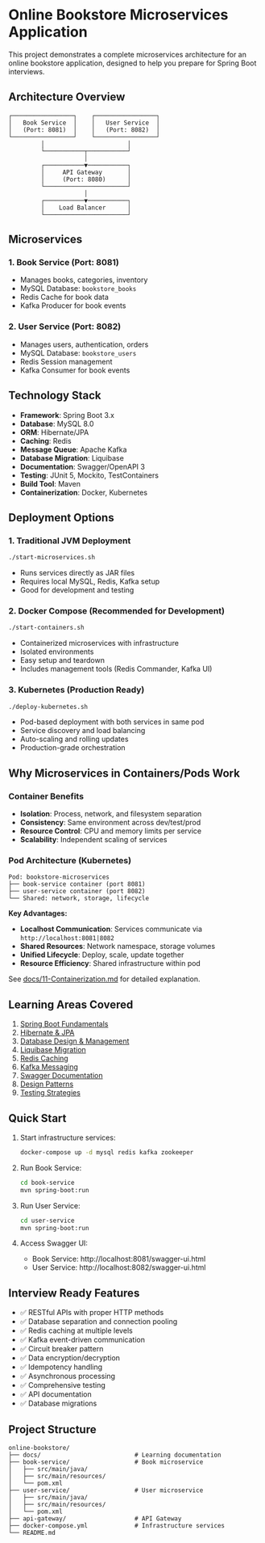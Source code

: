 # Online Bookstore Microservices Application

This project demonstrates a complete microservices architecture for an online bookstore application, designed to help you prepare for Spring Boot interviews.

## Architecture Overview

```
┌─────────────────┐    ┌─────────────────┐
│   Book Service  │    │   User Service  │
│   (Port: 8081)  │    │   (Port: 8082)  │
└─────────────────┘    └─────────────────┘
         │                       │
         └───────────┬───────────┘
                     │
         ┌───────────▼───────────┐
         │     API Gateway       │
         │     (Port: 8080)      │
         └───────────────────────┘
                     │
         ┌───────────▼───────────┐
         │    Load Balancer      │
         └───────────────────────┘
```

## Microservices

### 1. Book Service (Port: 8081)
- Manages books, categories, inventory
- MySQL Database: `bookstore_books`
- Redis Cache for book data
- Kafka Producer for book events

### 2. User Service (Port: 8082)
- Manages users, authentication, orders
- MySQL Database: `bookstore_users`
- Redis Session management
- Kafka Consumer for book events

## Technology Stack

- **Framework**: Spring Boot 3.x
- **Database**: MySQL 8.0
- **ORM**: Hibernate/JPA
- **Caching**: Redis
- **Message Queue**: Apache Kafka
- **Database Migration**: Liquibase
- **Documentation**: Swagger/OpenAPI 3
- **Testing**: JUnit 5, Mockito, TestContainers
- **Build Tool**: Maven
- **Containerization**: Docker, Kubernetes

## Deployment Options

### 1. Traditional JVM Deployment
```bash
./start-microservices.sh
```
- Runs services directly as JAR files
- Requires local MySQL, Redis, Kafka setup
- Good for development and testing

### 2. Docker Compose (Recommended for Development)
```bash
./start-containers.sh
```
- Containerized microservices with infrastructure
- Isolated environments
- Easy setup and teardown
- Includes management tools (Redis Commander, Kafka UI)

### 3. Kubernetes (Production Ready)
```bash
./deploy-kubernetes.sh
```
- Pod-based deployment with both services in same pod
- Service discovery and load balancing
- Auto-scaling and rolling updates
- Production-grade orchestration

## Why Microservices in Containers/Pods Work

### Container Benefits
- **Isolation**: Process, network, and filesystem separation
- **Consistency**: Same environment across dev/test/prod
- **Resource Control**: CPU and memory limits per service
- **Scalability**: Independent scaling of services

### Pod Architecture (Kubernetes)
```
Pod: bookstore-microservices
├── book-service container (port 8081)
├── user-service container (port 8082)
└── Shared: network, storage, lifecycle
```

**Key Advantages:**
- **Localhost Communication**: Services communicate via `http://localhost:8081|8082`
- **Shared Resources**: Network namespace, storage volumes
- **Unified Lifecycle**: Deploy, scale, update together
- **Resource Efficiency**: Shared infrastructure within pod

See [docs/11-Containerization.md](docs/11-Containerization.md) for detailed explanation.

## Learning Areas Covered

1. [Spring Boot Fundamentals](docs/01-SpringBoot.md)
2. [Hibernate & JPA](docs/02-Hibernate.md)
3. [Database Design & Management](docs/03-Database.md)
4. [Liquibase Migration](docs/04-Liquibase.md)
5. [Redis Caching](docs/05-Redis.md)
6. [Kafka Messaging](docs/06-Kafka.md)
7. [Swagger Documentation](docs/07-Swagger.md)
8. [Design Patterns](docs/08-DesignPatterns.md)
9. [Testing Strategies](docs/09-Testing.md)

## Quick Start

1. Start infrastructure services:
   ```bash
   docker-compose up -d mysql redis kafka zookeeper
   ```

2. Run Book Service:
   ```bash
   cd book-service
   mvn spring-boot:run
   ```

3. Run User Service:
   ```bash
   cd user-service
   mvn spring-boot:run
   ```

4. Access Swagger UI:
   - Book Service: http://localhost:8081/swagger-ui.html
   - User Service: http://localhost:8082/swagger-ui.html

## Interview Ready Features

- ✅ RESTful APIs with proper HTTP methods
- ✅ Database separation and connection pooling
- ✅ Redis caching at multiple levels
- ✅ Kafka event-driven communication
- ✅ Circuit breaker pattern
- ✅ Data encryption/decryption
- ✅ Idempotency handling
- ✅ Asynchronous processing
- ✅ Comprehensive testing
- ✅ API documentation
- ✅ Database migrations

## Project Structure

```
online-bookstore/
├── docs/                          # Learning documentation
├── book-service/                  # Book microservice
│   ├── src/main/java/
│   ├── src/main/resources/
│   └── pom.xml
├── user-service/                  # User microservice
│   ├── src/main/java/
│   ├── src/main/resources/
│   └── pom.xml
├── api-gateway/                   # API Gateway
├── docker-compose.yml             # Infrastructure services
└── README.md
```
